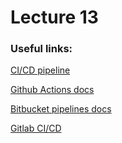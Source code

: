 # Lecture 13



### Useful links:
[CI/CD pipeline](https://semaphoreci.com/blog/cicd-pipeline)

[Github Actions docs](https://docs.github.com/en/actions/learn-github-actions/understanding-github-actions)

[Bitbucket pipelines docs](https://support.atlassian.com/bitbucket-cloud/docs/configure-bitbucket-pipelinesyml/)

[Gitlab CI/CD](https://docs.gitlab.com/ee/ci/quick_start/)

